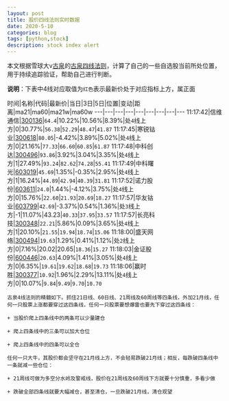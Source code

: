 ```yaml
---
layout: post
title: 股价四线法则实时数据
date: 2020-5-10
categories: blog
tags: [python,stock]
description: stock index alert
---
```



本文根据雪球大v[古泉](https://xueqiu.com/u/7148646888)的[古泉四线法则](https://xueqiu.com/7148646888/130498192)，计算了自己的一些自选股当前所处位置，用于持续追踪验证，帮助自己进行判断。

**说明**：下表中4线对应取值为`红色`表示最新价处于对应指标上方，属正面

时间|名称|代码|最新价|当日|3日|5日|位置|变动|距离|ma21|ma60|ma21w|ma60w
---|---|---|---|---|---|---|---|---
11:17:42|信维通信|[300136](https://xueqiu.com/S/SZ300136)|`64.4`|10.22%|10.56%|8.39%|处`4`线上方|0|30.77%|`56.38`|`52.29`|`48.47`|`41.87`
11:17:45|寒锐钴业|[300618](https://xueqiu.com/S/SZ300618)|`80.05`|-4.42%|3.89%|5.02%|处`4`线上方|0|21.16%|`77.33`|`66.60`|`60.85`|`61.87`
11:17:48|中科创达|[300496](https://xueqiu.com/S/SZ300496)|`93.86`|3.92%|3.04%|3.35%|处`4`线上方|1|27.49%|`93.24`|`82.62`|`74.28`|`55.41`
11:17:49|中科曙光|[603019](https://xueqiu.com/S/SH603019)|`45.69`|1.35%|-0.35%|2.95%|处`4`线上方|1|16.24%|`44.89`|`42.94`|`40.39`|`31.81`
11:17:52|诺力股份|[603611](https://xueqiu.com/S/SH603611)|`24.0`|1.44%|-4.12%|3.75%|处`4`线上方|0|15.76%|`22.60`|`21.93`|`20.69`|`18.27`
11:17:57|华友钴业|[603799](https://xueqiu.com/S/SH603799)|`42.69`|-3.37%|0.54%|1.36%|处`3`线上方|-1|11.07%|43.23|`40.33`|`37.95`|`33.57`
11:17:57|长亮科技|[300348](https://xueqiu.com/S/SZ300348)|`22.21`|5.86%|0.09%|3.65%|处`4`线上方|1|20.10%|`21.55`|`19.94`|`18.74`|`15.06`
11:18:00|盛天网络|[300494](https://xueqiu.com/S/SZ300494)|`19.63`|1.29%|0.41%|1.12%|处`2`线上方|0|7.16%|20.02|20.65|`18.36`|`15.27`
11:18:03|金证股份|[600446](https://xueqiu.com/S/SH600446)|`20.63`|4.09%|1.41%|3.05%|处`4`线上方|0|6.35%|`19.61`|`19.62`|`18.68`|`19.73`
11:18:06|赢时胜|[300377](https://xueqiu.com/S/SZ300377)|`10.92`|1.96%|2.29%|13.11%|处`4`线上方|0|10.07%|`9.84`|`9.49`|`9.70`|`10.70`

```
古泉4线法则的精髓如下。抓住21日线、60日线、21周线及60周线等四条线，外加21月线，任何一只股票上涨都要穿过这四条线，任何一只股票要想爆雷也要先下穿过这四条线：

+ 当股价爬上四条线中的两条可以少量建仓

+ 爬上四条线中的三条可以加大仓位

+ 爬上四条线中的四条可以全仓

任何一只大牛，其股价都会坚守在21月线上方，不会轻易跌破21月线；相反，每跌破四条线中一条就减一些仓位：

+ 21周线可做为多空分水岭及警戒线，股价在21周线及60周线下方就要十分慎重，多看少做

+ 跌破全部四条线就要大幅减仓，甚至清仓，一旦跌破21月线，清仓观望
```